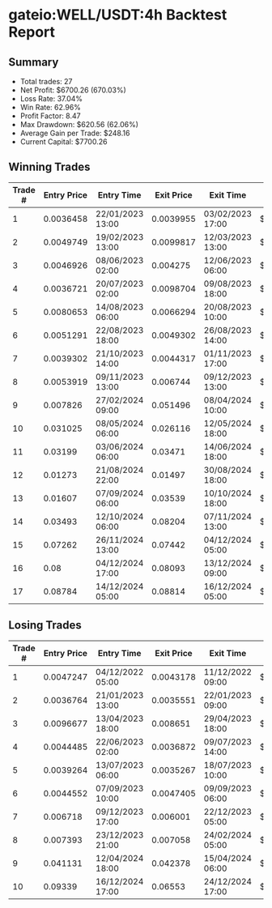 # gateio:WELL/USDT:4h Backtest Report

## Summary

- Total trades: 27
- Net Profit: $6700.26 (670.03%)
- Loss Rate: 37.04%
- Win Rate: 62.96%
- Profit Factor: 8.47
- Max Drawdown: $620.56 (62.06%)
- Average Gain per Trade: $248.16
- Current Capital: $7700.26

## Winning Trades

| Trade # | Entry Price | Entry Time | Exit Price | Exit Time | Gain |
|---------|-------------|------------|------------|-----------|------|
| 1 | 0.0036458 | 22/01/2023 13:00 | 0.0039955 | 03/02/2023 17:00 | $23.27 |
| 2 | 0.0049749 | 19/02/2023 13:00 | 0.0099817 | 12/03/2023 13:00 | $250.01 |
| 3 | 0.0046926 | 08/06/2023 02:00 | 0.004275 | 12/06/2023 06:00 | $26.94 |
| 4 | 0.0036721 | 20/07/2023 02:00 | 0.0098704 | 09/08/2023 18:00 | $487.31 |
| 5 | 0.0080653 | 14/08/2023 06:00 | 0.0066294 | 20/08/2023 10:00 | $73.09 |
| 6 | 0.0051291 | 22/08/2023 18:00 | 0.0049302 | 26/08/2023 14:00 | $16.63 |
| 7 | 0.0039302 | 21/10/2023 14:00 | 0.0044317 | 01/11/2023 17:00 | $54.36 |
| 8 | 0.0053919 | 09/11/2023 13:00 | 0.006744 | 09/12/2023 13:00 | $110.24 |
| 9 | 0.007826 | 27/02/2024 09:00 | 0.051496 | 08/04/2024 10:00 | $2508.60 |
| 10 | 0.031025 | 08/05/2024 06:00 | 0.026116 | 12/05/2024 18:00 | $169.07 |
| 11 | 0.03199 | 03/06/2024 06:00 | 0.03471 | 14/06/2024 18:00 | $94.45 |
| 12 | 0.01273 | 21/08/2024 22:00 | 0.01497 | 30/08/2024 18:00 | $199.62 |
| 13 | 0.01607 | 07/09/2024 06:00 | 0.03539 | 10/10/2024 18:00 | $1423.85 |
| 14 | 0.03493 | 12/10/2024 06:00 | 0.08204 | 07/11/2024 13:00 | $2077.39 |
| 15 | 0.07262 | 26/11/2024 13:00 | 0.07442 | 04/12/2024 05:00 | $51.05 |
| 16 | 0.08 | 04/12/2024 17:00 | 0.08093 | 13/12/2024 09:00 | $24.09 |
| 17 | 0.08784 | 14/12/2024 05:00 | 0.08814 | 16/12/2024 05:00 | $7.10 |


## Losing Trades

| Trade # | Entry Price | Entry Time | Exit Price | Exit Time | Loss |
|---------|-------------|------------|------------|-----------|------|
| 1 | 0.0047247 | 04/12/2022 05:00 | 0.0043178 | 11/12/2022 09:00 | $21.53 |
| 2 | 0.0036764 | 21/01/2023 13:00 | 0.0035551 | 22/01/2023 09:00 | $8.07 |
| 3 | 0.0096677 | 13/04/2023 18:00 | 0.008651 | 29/04/2023 18:00 | $32.70 |
| 4 | 0.0044485 | 22/06/2023 02:00 | 0.0036872 | 09/07/2023 14:00 | $52.96 |
| 5 | 0.0039264 | 13/07/2023 06:00 | 0.0035267 | 18/07/2023 10:00 | $30.16 |
| 6 | 0.0044552 | 07/09/2023 10:00 | 0.0047405 | 09/09/2023 06:00 | $27.73 |
| 7 | 0.006718 | 09/12/2023 17:00 | 0.006001 | 22/12/2023 05:00 | $49.86 |
| 8 | 0.007393 | 23/12/2023 21:00 | 0.007058 | 24/02/2024 05:00 | $20.60 |
| 9 | 0.041131 | 12/04/2024 18:00 | 0.042378 | 15/04/2024 06:00 | $32.64 |
| 10 | 0.09339 | 16/12/2024 17:00 | 0.06553 | 24/12/2024 17:00 | $620.56 |
